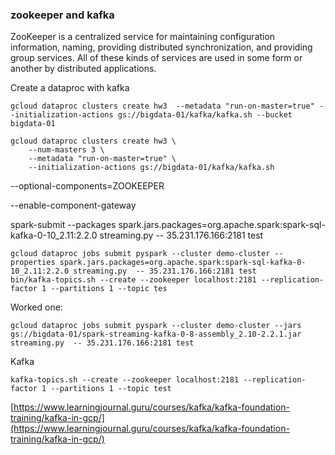 ### zookeeper and kafka
ZooKeeper is a centralized service for maintaining configuration information, naming, providing distributed synchronization, and providing group services. All of these kinds of services are used in some form or another by distributed applications.


Create a dataproc with kafka
```
gcloud dataproc clusters create hw3  --metadata "run-on-master=true" --initialization-actions gs://bigdata-01/kafka/kafka.sh --bucket bigdata-01

gcloud dataproc clusters create hw3 \
    --num-masters 3 \
    --metadata "run-on-master=true" \
    --initialization-actions gs://bigdata-01/kafka/kafka.sh
```

--optional-components=ZOOKEEPER

--enable-component-gateway 

spark-submit --packages spark.jars.packages=org.apache.spark:spark-sql-kafka-0-10_2.11:2.2.0 streaming.py  -- 35.231.176.166:2181 test
````
gcloud dataproc jobs submit pyspark --cluster demo-cluster --properties spark.jars.packages=org.apache.spark:spark-sql-kafka-0-10_2.11:2.2.0 streaming.py  -- 35.231.176.166:2181 test
bin/kafka-topics.sh --create --zookeeper localhost:2181 --replication-factor 1 --partitions 1 --topic tes
````
Worked one:
````
gcloud dataproc jobs submit pyspark --cluster demo-cluster --jars gs://bigdata-01/spark-streaming-kafka-0-8-assembly_2.10-2.2.1.jar streaming.py  -- 35.231.176.166:2181 test
````

Kafka
````
kafka-topics.sh --create --zookeeper localhost:2181 --replication-factor 1 --partitions 1 --topic test
````

[https://www.learningjournal.guru/courses/kafka/kafka-foundation-training/kafka-in-gcp/](https://www.learningjournal.guru/courses/kafka/kafka-foundation-training/kafka-in-gcp/)

<!--stackedit_data:
eyJoaXN0b3J5IjpbMTM2MDgwNzMzNSwtMTQ2MDc0Njg5Nyw1ND
U1MjM0NDUsLTExNTczMTI5MSwyMDIzMzc1ODYzLDE5MTMyOTUz
ODMsLTIwOTQ1NzMyMTQsMzk4NDI4Mzk1LDEzMzQzNTg0MjcsLT
E2MzU3NTMxNDRdfQ==
-->